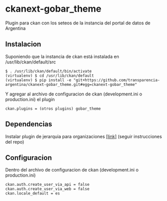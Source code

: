 # ckanext-gobar_theme
Plugin para ckan con los seteos de la instancia del portal de datos de Argentina

## Instalacion
Suponiendo que la instancia de ckan está instalada en /usr/lib/ckan/default/src
```
$ . /usr/lib/ckan/default/bin/activate
(virtualenv) $ cd /usr/lib/ckan/default
(virtualenv) $ pip install -e "git+https://github.com/transparencia-argentina/ckanext-gobar_theme.git#egg=ckanext-gobar_theme"
```
Y agregar al archivo de configuracion de ckan (development.ini o production.ini) el plugin
```
ckan.plugins = (otros plugins) gobar_theme
```

## Dependencias

Instalar plugin de jerarquia para organizaciones [[link]](https://github.com/datagovuk/ckanext-hierarchy) (seguir instrucciones del repo)

## Configuracion
Dentro del archivo de configuracion de ckan (development.ini o production.ini)
```
ckan.auth.create_user_via_api = false
ckan.auth.create_user_via_web = false
ckan.locale_default = es
```
